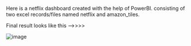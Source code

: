 Here is a netflix dashboard created with the help of PowerBI.
consisting of two excel records/files named netflix and amazon_tiles.

Final result looks like this -->>>>

![image](https://github.com/user-attachments/assets/554c7f7d-0ee6-4339-8f97-381e47e07336)
